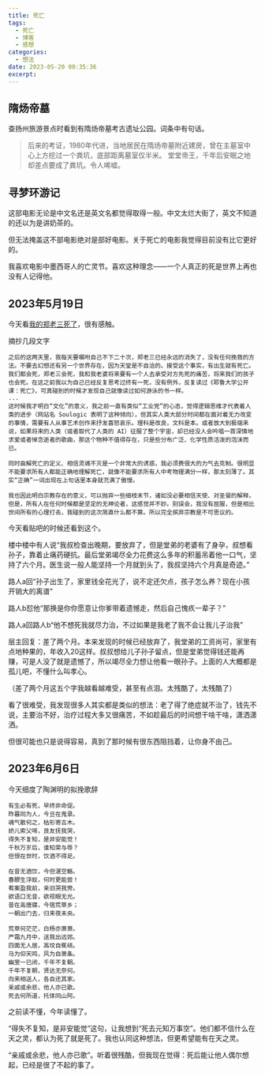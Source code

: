 ```yaml
---
title: 死亡
tags:
  - 死亡
  - 博客
  - 感想
categories:
  - 想法
date: 2023-05-20 00:35:36
excerpt:
---
```

## 隋炀帝墓
查扬州旅游景点时看到有隋炀帝墓考古遗址公园。词条中有句话。
>后来的考证，1980年代进，当地居民在隋炀帝墓附近建房，曾在主墓室中心上方挖过一个粪坑，底部距离墓室仅半米。
堂堂帝王，千年后安眠之地却差点要成了粪坑。令人唏嘘。

## 寻梦环游记
这部电影无论是中文名还是英文名都觉得取得一般。中文太烂大街了，英文不知道的还以为是讲奶茶的。

但无法掩盖这不部电影绝对是部好电影。关于死亡的电影我觉得目前没有比它更好的。

我喜欢电影中墨西哥人的亡灵节。喜欢这种理念——一个人真正的死是世界上再也没有人记得他。

## 2023年5月19日
今天看[我的郑老三死了](https://soulogic.com/item/3294)，很有感触。

摘抄几段文字
```
之后的这两天里，我每天要嘱咐自己不下二十次，郑老三已经永远的消失了，没有任何挽救的方法。不要去幻想还有另一个世界存在，因为天堂是不自洽的。接受这个事实，有出生就有死亡。我们都会死，郑老三会死，我和我老婆将来要有一个人去承受对方先死的痛苦，将来我们的孩子也会死。在这之前我以为自己已经反复思考过终有一死，没有例外，反复读过《耶鲁大学公开课：死亡》，可真碰到的时候才发现自己就像读过如何游泳的书一样。
...
这时候我才明白“文化”的意义，我之前一直有类似“工业党”的心态，觉得逻辑思维才代表着人类的进步（网站名 Soulogic 表明了这种倾向），但其实人类大部分时间都在面对着无力改变的事情，需要有人从事艺术创作来抒发喜怒哀乐。理科是改良，文科是本。或者放大到极端来说，如果将来的人类（或者取代了人类的 AI）征服了整个宇宙，却已经没人会吟唱一首深情地求爱或者悼念逝者的歌曲，那这个物种不值得存在，只是些分布广泛、化学性质活泼的泡沫而已。

同时曲解死亡的定义、相信灵魂不灭是一个非常大的诱惑，我必须费很大的力气去克制。很明显不能要求所有人都能正确地理解死亡，就像不能要求所有人中考物理满分一样，那太刻薄了。其实“正确”一词出现在上句话里本身就充满了傲慢。

我也因此明白宗教存在的意义，可以抛弃一些细枝末节，诸如没必要相信天使、对圣餐的解释，但是，所有人在任何时候都是坚定的无神论者，这感觉并不妙。别误会，我没有屈服，但是相比世间所有的心理打击，我碰到的这次简直什么都不算。所以完全摈弃宗教是不可思议的。
```

今天看贴吧的时候还看到这个。

楼中楼中有人说“我叔检查出晚期，要放弃了，但是堂弟的老婆有了身孕，叔想看孙子，靠着止痛药硬抗。最后堂弟竭尽全力花费这么多年的积蓄吊着他一口气，坚持了六个月。医生说一般人能坚持一个月就到头了，我叔坚持六个月真是奇迹。”

路人a回“孙子出生了，家里钱全花光了，说不定还欠点，孩子怎么养？现在小孩开销大的离谱”

路人b怼他“那换是你你愿意让你爹带着遗憾走，然后自己愧疚一辈子？”

路人a回路人b“他不想死我就尽力治，不过如果是我老了我不会让我儿子治我”

层主回复：差了两个月。本来发现的时候已经放弃了，我堂弟的工资尚可，家里有点地种果的，年收入20这样。叔叔想给儿子孙子留点，但是堂弟觉得钱还能再赚，可是人没了就是遗憾了，所以竭尽全力想让他看一眼孙子。上面的人大概都是孤儿吧，不懂什么叫孝心。

（差了两个月这五个字我越看越难受，甚至有点泪。太残酷了，太残酷了）

看了很难受，我发现很多人其实都是类似的想法：老了得了绝症就不治了，钱先不说，主要治不好，治疗过程大多又很痛苦，不如趁最后的时间想干啥干啥，潇洒潇洒。

但很可能也只是说得容易，真到了那时候有很东西阻挡着，让你身不由己。

## 2023年6月6日
今天细度了陶渊明的拟挽歌辞
```
有生必有死，早终非命促。
昨暮同为人，今旦在鬼录。
魂气散何之，枯形寄古木。
娇儿索父啼，良友抚我哭，
得失不复知，是非安能觉！
千秋万岁后，谁知荣与辱？
但恨在世时，饮酒不得足。

在昔无酒饮，今但湛空觞。
春醪生浮蚁，何时更能尝！
肴案盈我前，亲旧哭我旁。
欲语口无音，欲视眼无光。
昔在高唐寝，今宿荒草乡；
一朝出门去，归来夜未央。

荒草何茫茫，白杨亦萧萧。
严霜九月中，送我出远郊。
四面无人居，高坟自嶣峣。
马为仰天鸣，风为自萧条。
幽室一已闭，千年不复朝。
千年不复朝，贤达无奈何。
向来相送人，各自还其家。
亲戚或余悲，他人亦已歌。
死去何所道，托体同山阿。
```

之前读不懂，今年读懂了。

“得失不复知，是非安能觉”这句，让我想到“死去元知万事空”。他们都不信什么在天之灵，都认为死了就是死了。我也认同这种想法，但更希望能有在天之灵。

“亲戚或余悲，他人亦已歌”。听着很残酷，但我现在觉得：死后能让他人偶尔想起，已经是很了不起的事了。